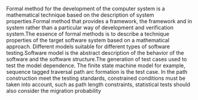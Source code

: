 Formal method for the development of the computer system is a mathematical technique based on the description of system properties.Formal method that provides a framework, the framework and in system rather than a particular way of development and verification system.The essence of formal methods is to describe a technique properties of the target software system based on a mathematical approach.
Different models suitable for different types of software testing.Software model is the abstract description of the behavior of the software and the software structure.The generation of test cases used to test the model dependence. The finite state machine model for example, sequence tagged traversal path arc formation is the test case. In the path construction meet the testing standards, constrained conditions must be taken into account, such as path length constraints, statistical tests should also consider the migration probability

